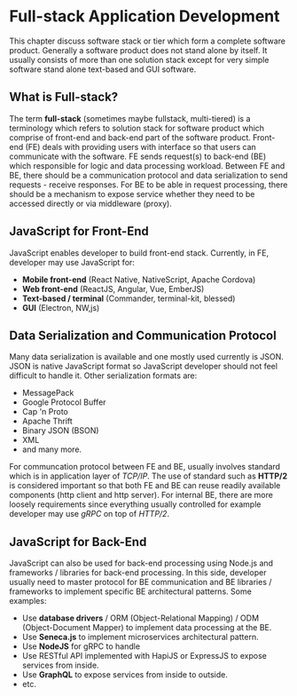 # Full-stack Application Development

This chapter discuss software stack or tier which form a complete software product. Generally a software product does not stand alone by itself. It usually consists of more than one solution stack except for very simple software stand alone text-based and GUI software.

## What is Full-stack?

The term __full-stack__ (sometimes maybe fullstack, multi-tiered) is a terminology which refers to solution stack for software product which comprise of front-end and back-end part of the software product. Front-end (FE) deals with providing users with interface so that users can communicate with the software. FE sends request(s) to back-end (BE) which responsible for logic and data processing workload. Between FE and BE, there should be a communication protocol and data serialization to send requests - receive responses. For BE to be able in request processing, there should be a mechanism to expose service whether they need to be accessed directly or via middleware (proxy).

## JavaScript for Front-End

JavaScript enables developer to build front-end stack. Currently, in FE, developer may use JavaScript for:
- __Mobile front-end__ (React Native, NativeScript, Apache Cordova)
- __Web front-end__ (ReactJS, Angular, Vue, EmberJS)
- __Text-based / terminal__ (Commander, terminal-kit, blessed)
- __GUI__ (Electron, NW,js)


## Data Serialization and Communication Protocol

Many data serialization is available and one mostly used currently is JSON. JSON is native JavaScript format so JavaScript developer should not feel difficult to handle it. Other serialization formats are:
- MessagePack
- Google Protocol Buffer
- Cap 'n Proto
- Apache Thrift
- Binary JSON (BSON)
- XML
- and many more.

For communcation protocol between FE and BE, usually involves standard which is in application layer of _TCP/IP_. The use of standard such as __HTTP/2__ is considered important so that both FE and BE can reuse readily available components (http client and http server). For internal BE, there are more loosely requirements since everything usually controlled for example developer may use _gRPC_ on top of _HTTP/2_.

## JavaScript for Back-End

JavaScript can also be used for back-end processing using Node.js and frameworks / libraries for back-end processing. In this side, developer usually need to master protocol for BE communication and BE libraries / frameworks to implement specific BE architectural patterns. Some examples:

- Use __database drivers__ / ORM (Object-Relational Mapping) / ODM (Object-Document Mapper) to implement data processing at the BE.
- Use __Seneca.js__ to implement microservices architectural pattern.
- Use __NodeJS__ for gRPC to handle
- Use RESTful API implemented with HapiJS or ExpressJS to expose services from inside.
- Use __GraphQL__ to expose services from inside to outside.
- etc.